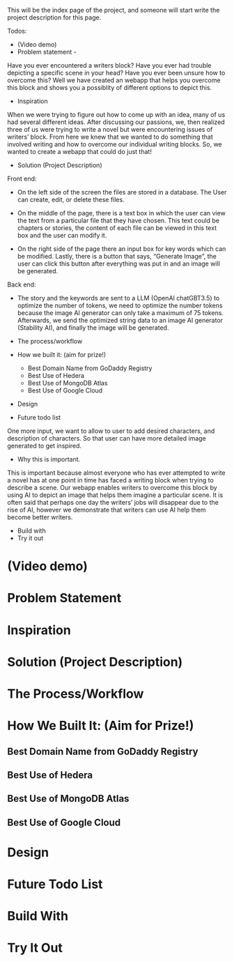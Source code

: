 This will be the index page of the project, and someone will start write the project description for this page.

Todos:
- (Video demo)
- Problem statement - 

Have you ever encountered a writers block? Have you ever had trouble depicting a specific scene in your head? Have you ever been unsure how to overcome this? Well we have created an webapp that helps you overcome this block and shows you a possiblity of different options to depict this. 





- Inspiration 

When we were trying to figure out how to come up with an idea, many of us had several different ideas. After discussing our passions, we, then realized three of us were trying to write a novel but were encountering issues of writers’ block. From here we knew that we wanted to do something that involved writing and how to overcome our individual writing blocks. So, we wanted to create a webapp that could do just that! 


- Solution (Project Description)



Front end: 


-	On the left side of the screen the files are stored in a database. The User can create, edit, or delete these files. 

-	On the middle of the page, there is a text box in which the user can view the text from a particular file that they have chosen. This text could be chapters or stories, the content of each file can be viewed in this text box and the user can modify it. 

-	On the right side of the page there an input box for key words which can be modified. Lastly, there is a button that says, “Generate Image”, the user can click this button after everything was put in and an image will be generated. 


Back end: 


-	The story and the keywords are sent to a LLM (OpenAI chatGBT3.5) to optimize the number of tokens, we need to optimize the number tokens because the image AI generator can only take a maximum of 75 tokens. Afterwards, we send the optimized string data to an image AI generator (Stability AI), and finally the image will be generated. 











- The process/workflow
- How we built it: (aim for prize!)
  - Best Domain Name from GoDaddy Registry
  - Best Use of Hedera
  - Best Use of MongoDB Atlas
  - Best Use of Google Cloud
- Design

- Future todo list

One more input, we want to allow to user to add desired characters, and description of characters. So that user can have more detailed image generated to get inspired. 


-	Why this is important. 

This is important because almost everyone who has ever attempted to write a novel has at one point in time has faced a writing block when trying to describe a scene. Our webapp enables writers to overcome this block by using AI to depict an image that helps them imagine a particular scene. It is often said that perhaps one day the writers’ jobs will disappear due to the rise of AI, however we demonstrate that writers can use AI help them become better writers. 





- Build with
- Try it out

# (Video demo)
# Problem Statement
# Inspiration
# Solution (Project Description)
# The Process/Workflow
# How We Built It: (Aim for Prize!)
## Best Domain Name from GoDaddy Registry
## Best Use of Hedera
## Best Use of MongoDB Atlas
## Best Use of Google Cloud
# Design





# Future Todo List
# Build With
# Try It Out

